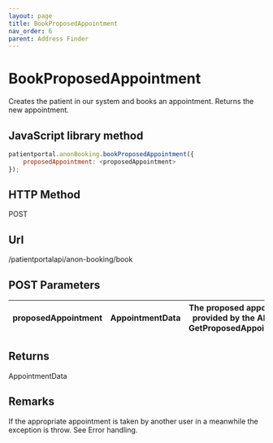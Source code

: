 ```yaml
---
layout: page
title: BookProposedAppointment
nav_order: 6
parent: Address Finder
---
```


# BookProposedAppointment

Creates the patient in our system and books an appointment. Returns the new appointment.

## JavaScript library method

```javascript
patientportal.anonBooking.bookProposedAppointment({
    proposedAppointment: <proposedAppointment>
});
```

## HTTP Method

POST

## ****Url****

/patientportalapi/anon-booking/book

## POST Parameters

| proposedAppointment | AppointmentData | The proposed appointment provided by the API upon GetProposedAppointments |
| --- | --- | --- |

## Returns

AppointmentData

## Remarks

If the appropriate appointment is taken by another user in a meanwhile the exception is throw. See Error handling.
